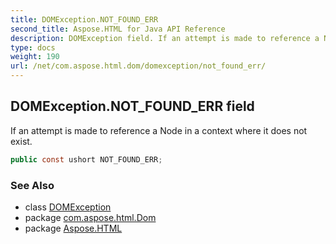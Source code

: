 ```yaml
---
title: DOMException.NOT_FOUND_ERR
second_title: Aspose.HTML for Java API Reference
description: DOMException field. If an attempt is made to reference a Node in a context where it does not exist
type: docs
weight: 190
url: /net/com.aspose.html.dom/domexception/not_found_err/
---
```

## DOMException.NOT_FOUND_ERR field

If an attempt is made to reference a Node in a context where it does not exist.

```java
public const ushort NOT_FOUND_ERR;
```

### See Also

* class [DOMException](../)
* package [com.aspose.html.Dom](../../domexception/)
* package [Aspose.HTML](../../../)
